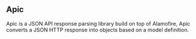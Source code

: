 ## Apic

Apic is a JSON API response parsing library build on top of Alamofire, Apic converts a JSON HTTP response into objects based on a model definition.

